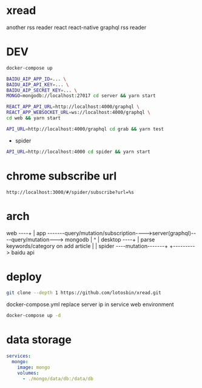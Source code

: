 # xread
another rss reader
react react-native graphql rss reader

# DEV

```bash
docker-compose up 

BAIDU_AIP_APP_ID=... \
BAIDU_AIP_API_KEY=... \
BAIDU_AIP_SECRET_KEY=... \
MONGO=mongodb://localhost:27017 cd server && yarn start

REACT_APP_API_URL=http://localhost:4000/graphql \
REACT_APP_WEBSOCKET_URL=ws://localhost:4000/graphql \
cd web && yarn start

API_URL=http://localhost:4000/graphql cd grab && yarn test
```
- spider
```bash
API_URL=http://localhost:4000 cd spider && yarn start
```
# chrome subscribe url
```
http://localhost:3000/#/spider/subscribe?url=%s
```
# arch

web     ----+
            |
app     -------query/mutation/subscription---->server(graphql)----query/mutation---> mongodb
            |                                          ^                |
desktop ----+                                          |             parse keywords/category on add article
                                                       |                |
                        spider      ----mutation-------+                +--------->    baidu api

# deploy

```bash
git clone --depth 1 https://github.com/lotosbin/xread.git
```

docker-compose.yml
replace server ip in service web environment
```bash
docker-compose up -d
```

# data storage
```yaml
services:
  mongo:
    image: mongo
    volumes:
      - ./mongo/data/db:/data/db
```
